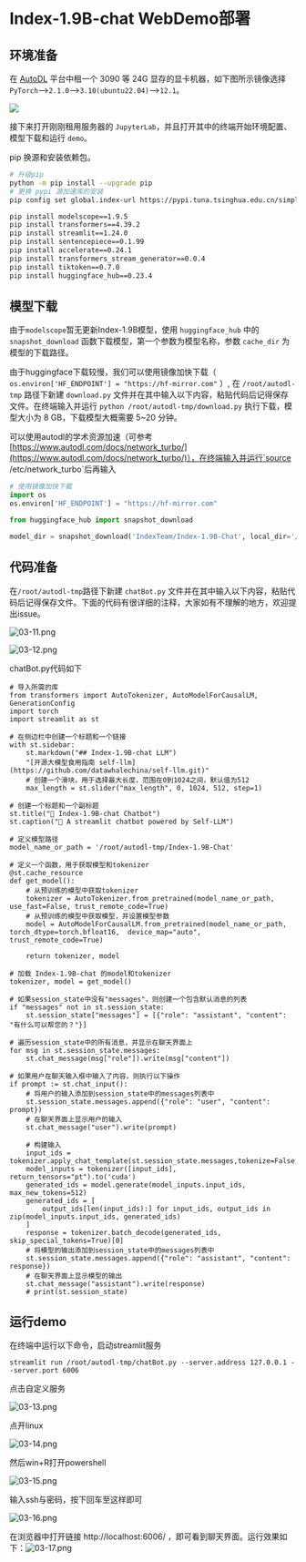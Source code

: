# Index-1.9B-chat WebDemo部署

## 环境准备

在 [AutoDL](https://www.autodl.com/) 平台中租一个 3090 等 24G 显存的显卡机器，如下图所示镜像选择 `PyTorch`-->`2.1.0`-->`3.10(ubuntu22.04)`-->`12.1`。

![](images/01-1.png)

接下来打开刚刚租用服务器的 `JupyterLab`，并且打开其中的终端开始环境配置、模型下载和运行 `demo`。

pip 换源和安装依赖包。

```bash
# 升级pip
python -m pip install --upgrade pip
# 更换 pypi 源加速库的安装
pip config set global.index-url https://pypi.tuna.tsinghua.edu.cn/simple

pip install modelscope==1.9.5
pip install transformers==4.39.2
pip install streamlit==1.24.0
pip install sentencepiece==0.1.99
pip install accelerate==0.24.1
pip install transformers_stream_generator==0.0.4
pip install tiktoken==0.7.0
pip install huggingface_hub==0.23.4
```

## 模型下载

由于`modelscope`暂无更新Index-1.9B模型，使用 `huggingface_hub` 中的 `snapshot_download` 函数下载模型，第一个参数为模型名称，参数 `cache_dir` 为模型的下载路径。

由于huggingface下载较慢，我们可以使用镜像加快下载（ `os.environ['HF_ENDPOINT'] = "https://hf-mirror.com"` ）, 在 `/root/autodl-tmp` 路径下新建 `download.py` 文件并在其中输入以下内容，粘贴代码后记得保存文件。在终端输入并运行 `python /root/autodl-tmp/download.py` 执行下载，模型大小为 8 GB，下载模型大概需要 5~20 分钟。

可以使用autodl的学术资源加速（可参考[https://www.autodl.com/docs/network_turbo/](https://www.autodl.com/docs/network_turbo/)），在终端输入并运行`source /etc/network_turbo`后再输入 

```python
# 使用镜像加快下载
import os
os.environ['HF_ENDPOINT'] = "https://hf-mirror.com"

from huggingface_hub import snapshot_download

model_dir = snapshot_download('IndexTeam/Index-1.9B-Chat', local_dir='/root/autodl-tmp/IndexTeam/Index-1.9B-Chat', resume_download=True)
```


## 代码准备

在`/root/autodl-tmp`路径下新建 `chatBot.py` 文件并在其中输入以下内容，粘贴代码后记得保存文件。下面的代码有很详细的注释，大家如有不理解的地方，欢迎提出issue。

![03-11.png](images/03-11.png)

![03-12.png](images/03-12.png)

chatBot.py代码如下

```
# 导入所需的库
from transformers import AutoTokenizer, AutoModelForCausalLM, GenerationConfig
import torch
import streamlit as st

# 在侧边栏中创建一个标题和一个链接
with st.sidebar:
    st.markdown("## Index-1.9B-chat LLM")
    "[开源大模型食用指南 self-llm](https://github.com/datawhalechina/self-llm.git)"
    # 创建一个滑块，用于选择最大长度，范围在0到1024之间，默认值为512
    max_length = st.slider("max_length", 0, 1024, 512, step=1)

# 创建一个标题和一个副标题
st.title("💬 Index-1.9B-chat Chatbot")
st.caption("🚀 A streamlit chatbot powered by Self-LLM")

# 定义模型路径
model_name_or_path = '/root/autodl-tmp/Index-1.9B-Chat'

# 定义一个函数，用于获取模型和tokenizer
@st.cache_resource
def get_model():
    # 从预训练的模型中获取tokenizer
    tokenizer = AutoTokenizer.from_pretrained(model_name_or_path, use_fast=False, trust_remote_code=True)
    # 从预训练的模型中获取模型，并设置模型参数
    model = AutoModelForCausalLM.from_pretrained(model_name_or_path, torch_dtype=torch.bfloat16,  device_map="auto", trust_remote_code=True)
  
    return tokenizer, model

# 加载 Index-1.9B-chat 的model和tokenizer
tokenizer, model = get_model()

# 如果session_state中没有"messages"，则创建一个包含默认消息的列表
if "messages" not in st.session_state:
    st.session_state["messages"] = [{"role": "assistant", "content": "有什么可以帮您的？"}]

# 遍历session_state中的所有消息，并显示在聊天界面上
for msg in st.session_state.messages:
    st.chat_message(msg["role"]).write(msg["content"])

# 如果用户在聊天输入框中输入了内容，则执行以下操作
if prompt := st.chat_input():
    # 将用户的输入添加到session_state中的messages列表中
    st.session_state.messages.append({"role": "user", "content": prompt})
    # 在聊天界面上显示用户的输入
    st.chat_message("user").write(prompt)
    
    # 构建输入     
    input_ids = tokenizer.apply_chat_template(st.session_state.messages,tokenize=False,add_generation_prompt=True)
    model_inputs = tokenizer([input_ids], return_tensors="pt").to('cuda')
    generated_ids = model.generate(model_inputs.input_ids, max_new_tokens=512)
    generated_ids = [
        output_ids[len(input_ids):] for input_ids, output_ids in zip(model_inputs.input_ids, generated_ids)
    ]
    response = tokenizer.batch_decode(generated_ids, skip_special_tokens=True)[0]
    # 将模型的输出添加到session_state中的messages列表中
    st.session_state.messages.append({"role": "assistant", "content": response})
    # 在聊天界面上显示模型的输出
    st.chat_message("assistant").write(response)
    # print(st.session_state)
```

## 运行demo

在终端中运行以下命令，启动streamlit服务

```
streamlit run /root/autodl-tmp/chatBot.py --server.address 127.0.0.1 --server.port 6006
```

点击自定义服务

![03-13.png](images/03-13.png)

点开linux

![03-14.png](images/03-14.png)

然后win+R打开powershell

![03-15.png](images/03-15.png)

输入ssh与密码，按下回车至这样即可

![03-16.png](images/03-16.png)

在浏览器中打开链接 http://localhost:6006/ ，即可看到聊天界面。运行效果如下：![03-17.png](images/03-17.png)


